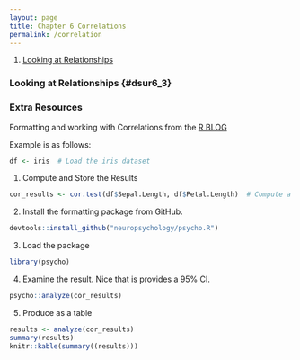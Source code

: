 ```yaml
---
layout: page
title: Chapter 6 Correlations
permalink: /correlation
---
```




1. [Looking at Relationships](#dsur6_3)




### Looking at Relationships {#dsur6_3}



### Extra Resources

Formatting and working with Correlations from the [R BLOG](https://www.r-bloggers.com/formatted-correlation-with-effect-size/) 

Example is as follows: 
```r
df <- iris  # Load the iris dataset
```
1. Compute and Store the Results
```r
cor_results <- cor.test(df$Sepal.Length, df$Petal.Length)  # Compute a correlation and store its result
```
2. Install the formatting package from GitHub.
```r
devtools::install_github("neuropsychology/psycho.R")
```
3. Load the package
```r
library(psycho)  
```
4. Examine the result. Nice that is provides a 95% CI. 
```r
psycho::analyze(cor_results)
```
5. Produce as a table
```r
results <- analyze(cor_results)
summary(results)
knitr::kable(summary((results)))
```

